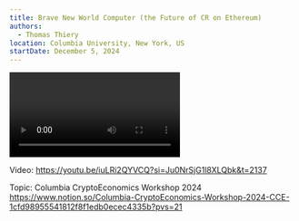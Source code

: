 ```yaml
---
title: Brave New World Computer (the Future of CR on Ethereum)
authors:
  - Thomas Thiery
location: Columbia University, New York, US
startDate: December 5, 2024
---
```


<video src="https://youtu.be/iuLRi2QYVCQ?si=Ju0NrSjG1l8XLQbk&t=2137"></video>

Video: <https://youtu.be/iuLRi2QYVCQ?si=Ju0NrSjG1l8XLQbk&t=2137>

Topic: Columbia CryptoEconomics Workshop 2024 <https://www.notion.so/Columbia-CryptoEconomics-Workshop-2024-CCE-1cfd98955541812f8f1edb0ecec4335b?pvs=21>
